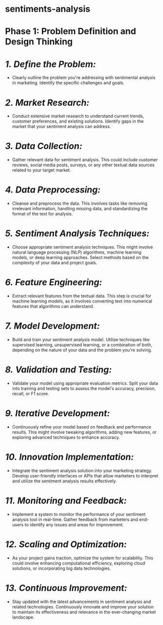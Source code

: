 # sentiments-analysis
# Phase 1: Problem Definition and Design Thinking

# *1.* *Define the Problem:*
   - Clearly outline the problem you're addressing with sentimental analysis in marketing. Identify the specific challenges and goals.

# *2.* *Market Research:*
   - Conduct extensive market research to understand current trends, customer preferences, and existing solutions. Identify gaps in the market that your sentiment analysis can address.

# *3.* *Data Collection:*
   - Gather relevant data for sentiment analysis. This could include customer reviews, social media posts, surveys, or any other textual data sources related to your target market.

# *4.* *Data Preprocessing:*
   - Cleanse and preprocess the data. This involves tasks like removing irrelevant information, handling missing data, and standardizing the format of the text for analysis.

# *5.* *Sentiment Analysis Techniques:*
   - Choose appropriate sentiment analysis techniques. This might involve natural language processing (NLP) algorithms, machine learning models, or deep learning approaches. Select methods based on the complexity of your data and project goals.

# *6.* *Feature Engineering:*
   - Extract relevant features from the textual data. This step is crucial for machine learning models, as it involves converting text into numerical features that algorithms can understand.

# *7.* *Model Development:*
   - Build and train your sentiment analysis model. Utilize techniques like supervised learning, unsupervised learning, or a combination of both, depending on the nature of your data and the problem you're solving.

# *8.* *Validation and Testing:*
   - Validate your model using appropriate evaluation metrics. Split your data into training and testing sets to assess the model's accuracy, precision, recall, or F1 score.

# *9.* *Iterative Development:*
   - Continuously refine your model based on feedback and performance results. This might involve tweaking algorithms, adding new features, or exploring advanced techniques to enhance accuracy.

# *10.* *Innovation Implementation:*
   - Integrate the sentiment analysis solution into your marketing strategy. Develop user-friendly interfaces or APIs that allow marketers to interpret and utilize the sentiment analysis results effectively.

# *11.* *Monitoring and Feedback:*
   - Implement a system to monitor the performance of your sentiment analysis tool in real-time. Gather feedback from marketers and end-users to identify any issues and areas for improvement.

# *12.* *Scaling and Optimization:*
   - As your project gains traction, optimize the system for scalability. This could involve enhancing computational efficiency, exploring cloud solutions, or incorporating big data technologies.

# *13.* *Continuous Improvement:*
   - Stay updated with the latest advancements in sentiment analysis and related technologies. Continuously innovate and improve your solution to maintain its effectiveness and relevance in the ever-changing market landscape.
